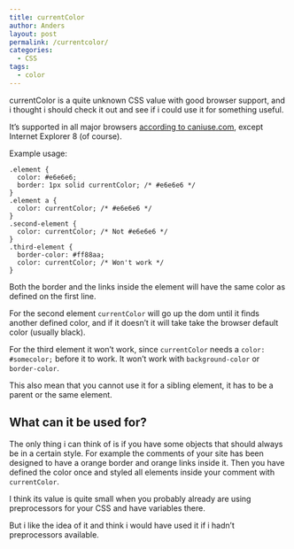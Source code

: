 ```yaml
---
title: currentColor
author: Anders
layout: post
permalink: /currentcolor/
categories:
  - CSS
tags:
  - color
---
```

currentColor is a quite unknown CSS value with good browser support, and i thought i should check it out and see if i could use it for something useful.

It&#8217;s supported in all major browsers [according to caniuse.com][1], except Internet Explorer 8 (of course).

Example usage:

    .element {
      color: #e6e6e6;
      border: 1px solid currentColor; /* #e6e6e6 */
    }
    .element a {
      color: currentColor; /* #e6e6e6 */
    }
    .second-element {
      color: currentColor; /* Not #e6e6e6 */
    }
    .third-element {
      border-color: #ff88aa;
      color: currentColor; /* Won't work */
    }
    

Both the border and the links inside the element will have the same color as defined on the first line.

For the second element `currentColor` will go up the dom until it finds another defined color, and if it doesn&#8217;t it will take take the browser default color (usually black).

For the third element it won&#8217;t work, since `currentColor` needs a `color: #somecolor;` before it to work. It won&#8217;t work with `background-color` or `border-color`.

This also mean that you cannot use it for a sibling element, it has to be a parent or the same element.

## What can it be used for?

The only thing i can think of is if you have some objects that should always be in a certain style. For example the comments of your site has been designed to have a orange border and orange links inside it. Then you have defined the color once and styled all elements inside your comment with `currentColor`.

I think its value is quite small when you probably already are using preprocessors for your CSS and have variables there.

But i like the idea of it and think i would have used it if i hadn&#8217;t preprocessors available.

 [1]: http://caniuse.com/#search=currentcolor "currentColor @ caniuse.com"